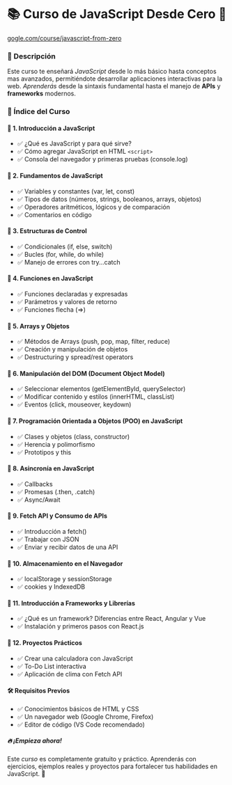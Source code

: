 # 📚 Curso de JavaScript Desde Cero 🚀

[gogle.com/course/javascript-from-zero](https://www.google.com/course/javascript-from-zero "Curso de JavaScript desde cero")

### 🎯 Descripción

Este curso te enseñará _JavaScript_ desde lo más básico hasta conceptos mas avanzados, permitiéndote desarrollar aplicaciones interactivas para la web. _Aprenderás_ desde la sintaxis fundamental hasta el manejo de **APIs** y **frameworks** modernos.

### 📌 Índice del Curso

#### 🔹 1. Introducción a JavaScript

- ✅ ¿Qué es JavaScript y para qué sirve?
- ✅ Cómo agregar JavaScript en HTML `<script>`
- ✅ Consola del navegador y primeras pruebas (console.log)

#### 🔹 2. Fundamentos de JavaScript

- ✅ Variables y constantes (var, let, const)
- ✅ Tipos de datos (números, strings, booleanos, arrays, objetos)
- ✅ Operadores aritméticos, lógicos y de comparación
- ✅ Comentarios en código

#### 🔹 3. Estructuras de Control

- ✅ Condicionales (if, else, switch)
- ✅ Bucles (for, while, do while)
- ✅ Manejo de errores con try...catch

#### 🔹 4. Funciones en JavaScript

- ✅ Funciones declaradas y expresadas
- ✅ Parámetros y valores de retorno
- ✅ Funciones flecha (=>)

#### 🔹 5. Arrays y Objetos

- ✅ Métodos de Arrays (push, pop, map, filter, reduce)
- ✅ Creación y manipulación de objetos
- ✅ Destructuring y spread/rest operators

#### 🔹 6. Manipulación del DOM (Document Object Model)

- ✅ Seleccionar elementos (getElementById, querySelector)
- ✅ Modificar contenido y estilos (innerHTML, classList)
- ✅ Eventos (click, mouseover, keydown)

#### 🔹 7. Programación Orientada a Objetos (POO) en JavaScript

- ✅ Clases y objetos (class, constructor)
- ✅ Herencia y polimorfismo
- ✅ Prototipos y this

#### 🔹 8. Asincronía en JavaScript

- ✅ Callbacks
- ✅ Promesas (.then, .catch)
- ✅ Async/Await

#### 🔹 9. Fetch API y Consumo de APIs

- ✅ Introducción a fetch()
- ✅ Trabajar con JSON
- ✅ Enviar y recibir datos de una API

#### 🔹 10. Almacenamiento en el Navegador

- ✅ localStorage y sessionStorage
- ✅ cookies y IndexedDB

#### 🔹 11. Introducción a Frameworks y Librerías

- ✅ ¿Qué es un framework? Diferencias entre React, Angular y Vue
- ✅ Instalación y primeros pasos con React.js

#### 🔹 12. Proyectos Prácticos

- ✅ Crear una calculadora con JavaScript
- ✅ To-Do List interactiva
- ✅ Aplicación de clima con Fetch API

#### 🛠 Requisitos Previos

- ✅ Conocimientos básicos de HTML y CSS
- ✅ Un navegador web (Google Chrome, Firefox)
- ✅ Editor de código (VS Code recomendado)

##### 🔥 ¡Empieza ahora!

Este _curso_ es completamente gratuito y práctico. Aprenderás con ejercicios, ejemplos reales y proyectos para fortalecer tus habilidades en JavaScript. 🚀
